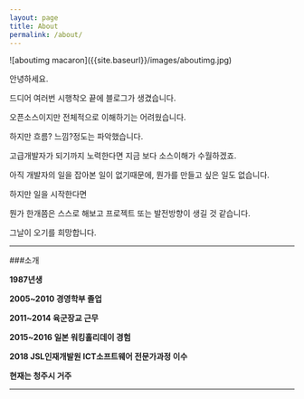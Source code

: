```yaml
---
layout: page
title: About
permalink: /about/
---
```

<div class="mt50"></div>
![aboutimg macaron]({{site.baseurl}}/images/aboutimg.jpg)

안녕하세요.

드디어 여러번 시행착오 끝에 블로그가 생겼습니다.

오픈소스이지만 전체적으로 이해하기는 어려웠습니다.

하지만 흐름? 느낌?정도는 파악했습니다.

고급개발자가 되기까지 노력한다면 지금 보다 소스이해가 수월하겠죠.

아직 개발자의 일을 잡아본 일이 없기때문에, 뭔가를 만들고 싶은 일도 
없습니다.

하지만 일을 시작한다면

뭔가 한개쯤은 스스로 해보고 프로젝트 또는 발전방향이 생길 것 같습니다.

그날이 오기를 희망합니다.

---

###소개

**1987년생**

**2005~2010 경영학부 졸업**

**2011~2014 육군장교 근무**

**2015~2016 일본 워킹홀리데이 경험**

**2018 JSL인재개발원 ICT소프트웨어 전문가과정 이수**

**현재는 청주시 거주**

---
